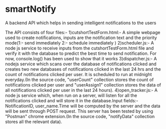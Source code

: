 # smartNotify
A backend API which helps in sending intelligent notifications to the users

The API consists of four files:-
1)cutshortTestForm.html:- A simple webpage used to create notifications, inputs are the notification text and the priority mode(1:- send immediately 2:- schedule immediately )
2)scheduler.js:- A node js service to receive inputs from the cutshortTestForm.html file and verify it with the database to predict the best time to send notification. For now, console.log() has been used to show that it works
3)dispatcher.js:- A nodejs service which scans over the database of notifications clicked and creates two new databases of notifications clicked in the last 24 hrs and the count of notifications clicked per user. It is scheduled to run at midnight everyday.(In the source code, "userCount" collection stores the count of notifications clicked per user and "userAssign1" collection stores the data of all notifications clicked per user in the last 24 hours).
4)open_tracker.js:- A node js service which, when run on a server, will listen for all the notifications clicked and will store it in the database.Input fields:- NotificationID, user_name.Time will be computed by the server and the data will be sent through POST request. This server has been tested by using "Postman" chrome extension.(In the source code, "notifyData" collection stores all the relevant data).
